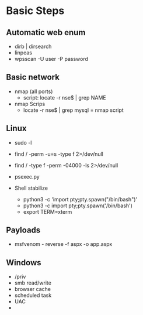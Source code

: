 # Basic Steps
## Automatic web enum
- dirb | dirsearch
- linpeas
- wpsscan -U user -P password

## Basic network
- nmap (all ports)
  - script: locate -r nse$ | grep NAME
- nmap Scrips
  - locate -r nse$ | grep mysql = nmap script

## Linux
- sudo -l
- find / -perm -u=s -type f 2>/dev/null
- find / -type f -perm -04000 -ls 2>/dev/null 
- psexec.py
  
- Shell stabilize
  -  python3 -c 'import pty;pty.spawn("/bin/bash")'
  - python3 -c  import pty;pty.spawn('/bin/bash') 
  - export TERM=xterm

## Payloads
- msfvenom - reverse -f aspx -o app.aspx

## Windows
- /priv
- smb read/write
- browser cache
- scheduled task
- UAC
- 

